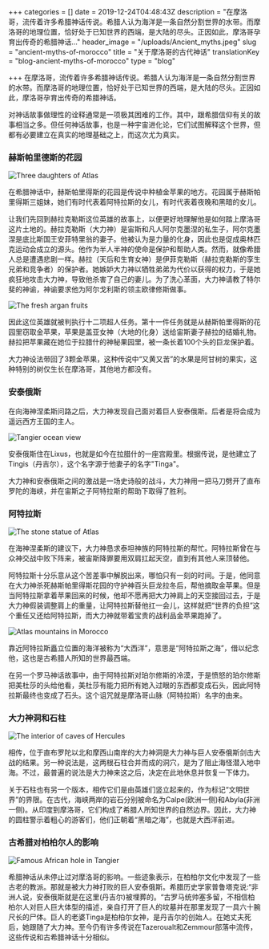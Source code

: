 +++
categories = []
date = 2019-12-24T04:48:43Z
description = "在摩洛哥，流传着许多希腊神话传说。希腊人认为海洋是一条自然分割世界的水带。而摩洛哥的地理位置，恰好处于已知世界的西端，是大陆的尽头。正因如此，摩洛哥孕育出传奇的希腊神话..."
header_image = "/uploads/Ancient_myths.jpeg"
slug = "ancient-myths-of-morocco"
title = "关于摩洛哥的古代神话"
translationKey = "blog-ancient-myths-of-morocco"
type = "blog"

+++
在摩洛哥，流传着许多希腊神话传说。希腊人认为海洋是一条自然分割世界的水带。而摩洛哥的地理位置，恰好处于已知世界的西端，是大陆的尽头。正因如此，摩洛哥孕育出传奇的希腊神话。

对神话故事做理性的诠释通常是一项极其困难的工作。其中，跟希腊信仰有关的故事相当之多。但任何神话故事，也是一种宇宙进化论，它们试图解释这个世界，但都有必要建立在真实的地理基础之上，而这次尤为真实。

### **赫斯帕里德斯的花园**

![ Three daughters of Atlas](/uploads/1024px-Garden_of_the_Hesperides_by_Albert_Herter.jpg " Three daughters of Atlas")

在希腊神话中，赫斯帕里得斯的花园是传说中种植金苹果的地方。花园属于赫斯帕里得斯三姐妹，她们有时代表着阿特拉斯的女儿，有时代表着夜晚和黑暗的女儿。

让我们先回到赫拉克勒斯这位英雄的故事上，以便更好地理解他是如何踏上摩洛哥这片土地的。赫拉克勒斯（大力神）是宙斯和凡人阿尔克墨涅的私生子，阿尔克墨涅是底比斯国王安菲特里翁的妻子。他被认为是力量的化身，因此也是促成奥林匹克运动会成立的源头。他作为半人半神的使命是保护和帮助人类。然而，就像希腊人总是遭遇悲剧一样。赫拉（天后和生育女神）是伊菲克勒斯（赫拉克勒斯的孪生兄弟和竞争者）的保护者。她嫉妒大力神以牺牲弟弟为代价以获得的权力，于是她疯狂地攻击大力神，导致他杀害了自己的妻儿。为了洗心革面，大力神请教了特尔斐的神谕，神谕要求他为阿尔戈利斯的领主欧律修斯做事。

![The fresh argan fruits](/uploads/8-3.jpg "The fresh argan fruits")

因此这位英雄就被判执行十二项超人任务。第十一件任务就是从赫斯帕里得斯的花园里窃取金苹果，苹果是盖亚女神（大地的化身）送给宙斯妻子赫拉的结婚礼物。赫拉把苹果藏在她位于拉腊什的神秘果园里，被一条长着100个头的巨龙保护着。

大力神设法带回了3颗金苹果，这种传说中“又黄又苦”的水果是阿甘树的果实，这种特别的树仅生长在摩洛哥，其他地方都没有。

### **安泰俄斯**

在向海神涅柔斯问路之后，大力神发现自己面对着巨人安泰俄斯。后者是将会成为遥远西方王国的主人。

![Tangier ocean view](/uploads/tangier-2985675_1280.jpg "Tangier ocean view")

安泰俄斯住在Lixus，也就是如今在拉腊什的一座宫殿里。根据传说，是他建立了Tingis（丹吉尔），这个名字源于他妻子的名字"Tinga"。

大力神和安泰俄斯之间的激战是一场史诗般的战斗，大力神用一把马刀劈开了直布罗陀的海峡，并在宙斯之子阿特拉斯的帮助下取得了胜利。

### **阿特拉斯**

![The stone statue of Atlas](/uploads/statue-of-atlas--kokolata--kefalonia--ionian-islands--greece-128519966-5aa80e9fae9ab800377fb229.jpg "The stone statue of Atlas")

在海神涅柔斯的建议下，大力神恳求泰坦神族的阿特拉斯的帮忙。阿特拉斯曾在与众神交战中败下阵来，被宙斯降罪要用双肩扛起天空，直到有其他人来顶替他。

阿特拉斯十分乐意从这个苦差事中解脱出来，哪怕只有一刻的时间。于是，他同意在大力神杀死赫斯帕里得斯花园的守护神百头巨龙拉冬后，帮他摘取金苹果。但是当阿特拉斯拿着苹果回来的时候，他却不愿再把大力神肩上的天空接回过去，于是大力神假装调整肩上的重量，让阿特拉斯替他扛一会儿，这样就把“世界的负担”这个重任又还给阿特拉斯，而大力神就带着宝贵的战利品金苹果跑掉了。

![Atlas mountains in Morocco](/uploads/1200px-Panorama_Djebel_el_Kest.jpg "Atlas mountains in Morocco")

靠近阿特拉斯矗立位置的海洋被称为“大西洋”，意思是“阿特拉斯之海”，借以纪念他，这也是古希腊人所知的世界最西端。

在另一个罗马神话故事中，由于阿特拉斯对珀尔修斯的冷漠，于是愤怒的珀尔修斯把美杜莎的头给他看，美杜莎有能力把所有她入过眼的东西都变成石头，因此阿特拉斯最终也变成了石头。这个诅咒就是摩洛哥山脉（阿特拉斯）名字的由来。

### **大力神洞和石柱**

![The interior of caves of Hercules](/uploads/Cuevas_de_Hércules,_Cabo_Espartel,_Marruecos,_2015-12-11,_DD_13-15_HDR.JPG "The interior of caves of Hercules")

相传，位于直布罗陀以北和摩西山南岸的大力神洞是大力神与巨人安泰俄斯剑击大战的结果。另一种说法是，这两根石柱合并而成的洞穴，是为了阻止海怪潜入地中海。不过，最普遍的说法是大力神来这之后，决定在此地休息并恢复一下体力。

关于石柱也有另一个版本，相传它们是由英雄们竖立起来的，作为标记“文明世界”的界限。在古代，海峡两岸的岩石分别被命名为Calpe(欧洲一侧)和Abyla(非洲一侧)。从印度到摩洛哥，它们构成了希腊人所知世界的自然边界。因此，大力神的圆柱警示着粗心的游客们，他们正朝着“黑暗之海”，也就是大西洋前进。

### **古希腊对柏柏尔人的影响**

![Famous African hole in Tangier](/uploads/Caves_of_Hercules_near_Tanger,_Morocco.jpg "Famous African hole in Tangier")

希腊神话从未停止过对摩洛哥的影响。一些迹象表示，在柏柏尔文化中发现了一些古老的教派。那就是被大力神打败的巨人安泰俄斯。希腊历史学家普鲁塔克说:“非洲人说，安泰俄斯就是在这里(丹吉尔)被埋葬的。“古罗马统帅塞多留，不相信柏柏尔人对巨人巨大体型的描述，亲自打开了巨人的坟墓并在那里发现了一具六十腕尺长的尸体。巨人的老婆Tinga是柏柏尔女神，是丹吉尔的创始人。在她丈夫死后，她跟随了大力神。至今仍有许多传说在Tazeroualt和Zemmour部落中流传，这些传说和古希腊神话十分相似。